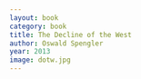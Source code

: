 ```yaml
---
layout: book
category: book
title: The Decline of the West
author: Oswald Spengler
year: 2013
image: dotw.jpg
---
```

